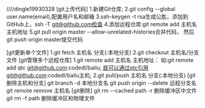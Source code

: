 ////dingle19930328
[git上传代码]
1.新建Git仓库;
2.git config --global user.name(email),配置用户名和邮箱
3.ssh-keygen -t rsa生成公匙，添加到GitHub上，ssh -T git@github.com检查
4.添加远程仓库:git remote add 主机名 主机地址
5.git pull origin master --allow-unrelated-histories合并代码，
然后 git push origin master提交代码

[git更新单个文件]
1.git fetch 主机名  分支(:本地分支)
2.git checkout 主机名/分支  文件
[git管理多个远程仓库]
1.git remote add 主机名 主机地址：
如:git remote add qtc git@github.com:codedl/bailu;
就可以通过qtc引用git@github.com:codedl/bailu主机;
2.git pull/push  主机名 分支(:本地分支)
[git删除主机和分支]
git branch -d 本地分支名
git push origin --delete 远程分支名
git remote remove 主机名
[git删除]
git rm --cached path -r 删除缓冲区中文件
git rm -f  path 删除缓冲区和物理文件